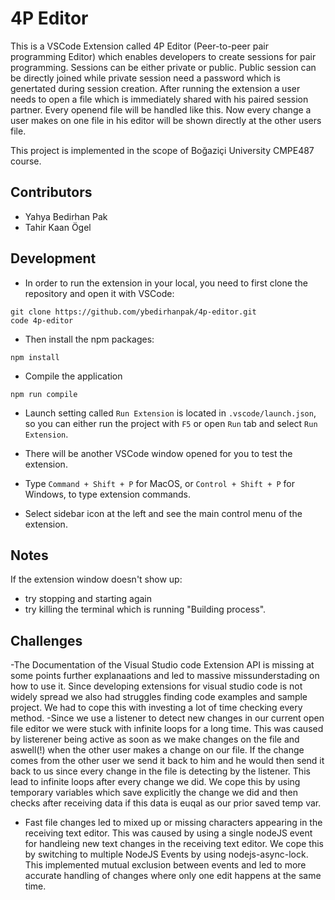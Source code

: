 # 4P Editor

This is a VSCode Extension called 4P Editor (Peer-to-peer pair programming Editor) which enables developers to create sessions for pair programming. Sessions can be either private or public. Public session can be directly joined while private session need a password which is genertated during session creation. After running the extension a user needs to open a file which is immediately shared with his paired session partner. Every openend file will be handled like this. Now every change a user makes on one file in his editor will be shown directly at the other users file.

This project is implemented in the scope of Boğaziçi University CMPE487 course.

## Contributors

- Yahya Bedirhan Pak
- Tahir Kaan Ögel

## Development

- In order to run the extension in your local, you need to first clone the repository and open it with VSCode:

```
git clone https://github.com/ybedirhanpak/4p-editor.git
code 4p-editor
```

- Then install the npm packages:

```
npm install
```

- Compile the application

```
npm run compile
```

- Launch setting called `Run Extension` is located in `.vscode/launch.json`, so you can either run the project with `F5` or open `Run` tab and select `Run Extension`.

- There will be another VSCode window opened for you to test the extension.

- Type `Command + Shift + P` for MacOS, or `Control + Shift + P` for Windows, to type extension commands.

- Select sidebar icon at the left and see the main control menu of the extension.

## Notes

If the extension window doesn't show up:

- try stopping and starting again
- try killing the terminal which is running "Building process".

## Challenges
-The Documentation of the Visual Studio code Extension API is missing at some points further explanaations and led to massive missunderstading on how to use it. Since developing extensions for visual studio code is not widely spread we also had struggles finding code examples and sample project. We had to cope this with investing a lot of time checking every method.
-Since we use a listener to detect new changes in our current open file editor we were stuck with infinite loops for a long time. This was caused by listerener being active as soon as we make changes on the file and aswell(!) when the other user makes a change on our file. If the change comes from the other user we send it back to him and he would then send it back to us since every change in the file is detecting by the listener. This lead to infinite loops after every change we did. We cope this by using temporary variables which save explicitly the change we did and then checks after receiving data if this data is euqal as our prior saved temp var.
- Fast file changes led to mixed up  or missing characters appearing in the receiving text editor. This was caused by using a single nodeJS event for handleing new text changes in the receiving text editor. We cope this by switching to multiple NodeJS Events by using nodejs-async-lock. This implemented mutual exclusion between events and led to more accurate handling of changes where only one edit happens at the same time.
